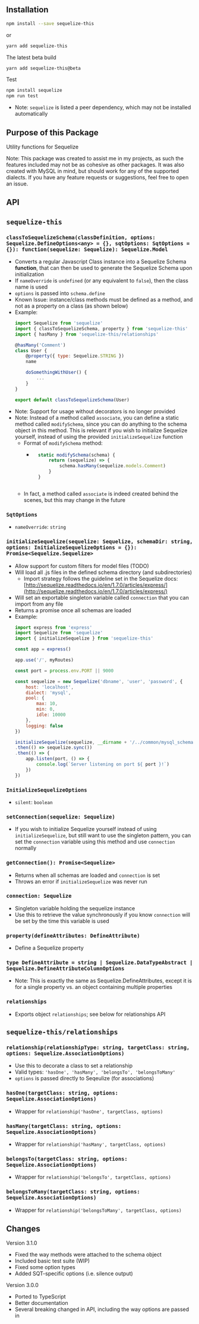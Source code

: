 ## Installation

```sh
npm install --save sequelize-this
```

or

```sh
yarn add sequelize-this
```

The latest beta build

```sh
yarn add sequelize-this@beta
```

Test

```sh
npm install sequelize
npm run test
```

- Note: `sequelize` is listed a peer dependency, which may not be installed automatically

## Purpose of this Package

Utility functions for Sequelize

Note: This package was created to assist me in my projects, as such the features included may not be as cohesive as other packages. It was also created with MySQL in mind, but should work for any of the supported dialects. If you have any feature requests or suggestions, feel free to open an issue.

## API

## `sequelize-this`

### `classToSequelizeSchema(classDefinition, options: Sequelize.DefineOptions<any> = {}, sqtOptions: SqtOptions = {}): function(sequelize: Sequelize): Sequelize.Model`
- Converts a regular Javascript Class instance into a Sequelize Schema **function**, that can then be used to generate the Sequelize Schema upon initialization
- If `nameOverride` is `undefined` (or any equivalent to `false`), then the class name is used
- `options` is passed into `schema.define`
- Known Issue: instance/class methods must be defined as a method, and not as a property on a class (as shown below)
- Example:
	```javascript
	import Sequelize from 'sequelize'
	import { classToSequelizeSchema, property } from 'sequelize-this'
	import { hasMany } from 'sequelize-this/relationships'

	@hasMany('Comment')
	class User {
		@property({ type: Sequelize.STRING })
		name

		doSomethingWithUser() {
			...
		}
	}

	export default classToSequelizeSchema(User)
	```
- Note: Support for usage without decorators is no longer provided
- Note: Instead of a method called `associate`, you can define a static method called `modifySchema`, since you can do anything to the schema object in this method. This is relevant if you wish to initialize Sequelize yourself, instead of using the provided `initializeSequelize` function
	- Format of `modifySchema` method:
		- ```javascript
			static modifySchema(schema) {
				return (sequelize) => {
					schema.hasMany(sequelize.models.Comment)
				}
			}
		```
	- In fact, a method called `associate` is indeed created behind the scenes, but this may change in the future

### `SqtOptions`
- `nameOverride`: `string`

### `initializeSequelize(sequelize: Sequelize, schemaDir: string, options: InitializeSequelizeOptions = {}): Promise<Sequelize.Sequelize>`
- Allow support for custom filters for model files (TODO)
- Will load all .js files in the defined schema directory (and subdirectories)
	- Import strategy follows the guideline set in the Sequelize docs: [http://sequelize.readthedocs.io/en/1.7.0/articles/express/](http://sequelize.readthedocs.io/en/1.7.0/articles/express/)
- Will set an exportable singleton variable called `connection` that you can import from any file
- Returns a promise once all schemas are loaded
- Example:
	```javascript
	import express from 'express'
	import Sequelize from 'sequelize'
	import { initializeSequelize } from 'sequelize-this'

	const app = express()

	app.use('/', myRoutes)

	const port = process.env.PORT || 9000

	const sequelize = new Sequelize('dbname', 'user', 'password', {
		host: 'localhost',
		dialect: 'mysql',
		pool: {
			max: 10,
			min: 0,
			idle: 10000
		},
		logging: false
	})

	initializeSequelize(sequelize, __dirname + '/../common/mysql_schema')
	.then(() => sequelize.sync())
	.then(() => {
		app.listen(port, () => {
			console.log(`Server listening on port ${ port }!`)
		})
	})
	```

### `InitializeSequelizeOptions`
- `silent`: `boolean`

### `setConnection(sequelize: Sequelize)`
- If you wish to initialize Sequelize yourself instead of using `initializeSequelize`, but still want to use the singleton pattern, you can set the `connection` variable using this method and use `connection` normally

### `getConnection(): Promise<Sequelize>`
- Returns when all schemas are loaded and `connection` is set
- Throws an error if `initializeSequelize` was never run

### `connection: Sequelize`
- Singleton variable holding the sequelize instance
- Use this to retrieve the value synchronously if you know `connection` will be set by the time this variable is used

### `property(defineAttributes: DefineAttribute)`
- Define a Sequelize property

### `type DefineAttribute = string | Sequelize.DataTypeAbstract | Sequelize.DefineAttributeColumnOptions`
- Note: This is exactly the same as Sequelize.DefineAttributes, except it is for a single property vs. an object containing multiple properties

### `relationships`

- Exports object `relationships`; see below for relationships API

## `sequelize-this/relationships`

### `relationship(relationshipType: string, targetClass: string, options: Sequelize.AssociationOptions)`
- Use this to decorate a class to set a relationship
- Valid types: `'hasOne', 'hasMany', 'belongsTo', 'belongsToMany'`
- `options` is passed directly to Seqeulize (for associations)

### `hasOne(targetClass: string, options: Sequelize.AssociationOptions)`
- Wrapper for `relationship('hasOne', targetClass, options)`

### `hasMany(targetClass: string, options: Sequelize.AssociationOptions)`
- Wrapper for `relationship('hasMany', targetClass, options)`

### `belongsTo(targetClass: string, options: Sequelize.AssociationOptions)`
- Wrapper for `relationship('belongsTo', targetClass, options)`

### `belongsToMany(targetClass: string, options: Sequelize.AssociationOptions)`
- Wrapper for `relationship('belongsToMany', targetClass, options)`

## Changes

Version 3.1.0
- Fixed the way methods were attached to the schema object
- Included basic test suite (WIP)
- Fixed some option types
- Added SQT-specific options (i.e. silence output)

Version 3.0.0
- Ported to TypeScript
- Better documentation
- Several breaking changed in API, including the way options are passed in
